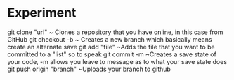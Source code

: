 # Experiment

git clone "url" ~ Clones a repository that you have online, in this case from GitHub
git checkout -b  ~ Creates a new branch which basically means create an alternate save
git add "file" ~Adds the file that you want to be committed to a "list" so to speak
git commit -m ~Creates a save state of your code, -m allows you leave to message as to what your save state does
git push origin "branch" ~Uploads your branch to github
